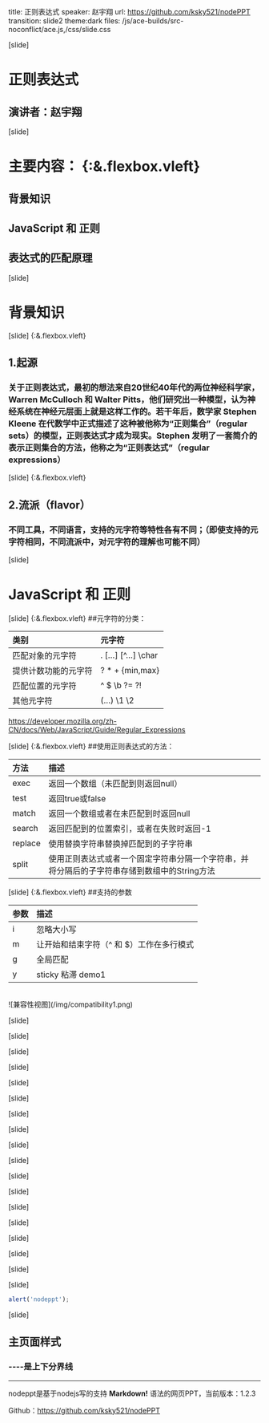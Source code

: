 title: 正则表达式
speaker: 赵宇翔
url: https://github.com/ksky521/nodePPT
transition: slide2
theme:dark
files: /js/ace-builds/src-noconflict/ace.js,/css/slide.css

[slide]
# 正则表达式
## 演讲者：赵宇翔

[slide]
# 主要内容： {:&.flexbox.vleft}
## 背景知识
## JavaScript 和 正则
## 表达式的匹配原理

[slide]
# 背景知识

[slide]
{:&.flexbox.vleft}
## 1.起源  
### 关于正则表达式，最初的想法来自20世纪40年代的两位神经科学家， Warren McCulloch 和 Walter Pitts，他们研究出一种模型，认为神经系统在神经元层面上就是这样工作的。若干年后，数学家 Stephen Kleene 在代数学中正式描述了这种被他称为“正则集合”（regular sets）的模型，正则表达式才成为现实。Stephen 发明了一套简介的表示正则集合的方法，他称之为“正则表达式”（regular expressions）

[slide]
{:&.flexbox.vleft}
## 2.流派（flavor）
### 不同工具，不同语言，支持的元字符等特性各有不同；（即使支持的元字符相同，不同流派中，对元字符的理解也可能不同）

[slide]
# JavaScript 和 正则

[slide]
{:&.flexbox.vleft}
##元字符的分类：

| 类别    | 元字符     |
| :------------- | :------------- |
| 匹配对象的元字符       | . […] [^…] \char        |
| 提供计数功能的元字符    | ? * + {min,max}         |
| 匹配位置的元字符       | ^ $ \b  ?=  ?!          |
| 其他元字符 |  (…) \1 \2 |

https://developer.mozilla.org/zh-CN/docs/Web/JavaScript/Guide/Regular_Expressions

[slide]
{:&.flexbox.vleft}
##使用正则表达式的方法：

| 方法 | 描述 |
| :------------- | :------------- |
| exec | 返回一个数组（未匹配到则返回null） |
| test | 返回true或false |
| match | 返回一个数组或者在未匹配到时返回null |
| search | 返回匹配到的位置索引，或者在失败时返回-1 |
| replace | 使用替换字符串替换掉匹配到的子字符串 |
| split | 使用正则表达式或者一个固定字符串分隔一个字符串，并将分隔后的子字符串存储到数组中的String方法 |

[slide]
{:&.flexbox.vleft}
##支持的参数

| 参数 | 描述 |
| :------------- | :------------- |
| i       | 忽略大小写       |
| m       | 让开始和结束字符（^ 和 $）工作在多行模式   |
| g       | 全局匹配      |
| y       | sticky 粘滞 demo1       |  
<br>
![兼容性视图](/img/compatibility1.png)

[slide]


[slide]

[slide]

[slide]

[slide]

[slide]

[slide]

[slide]

[slide]

[slide]

[slide]

[slide]

[slide]

[slide]

[slide]

[slide]

[slide]

[slide]







```javascript
alert('nodeppt');
```

[slide]

## 主页面样式
### ----是上下分界线
----

nodeppt是基于nodejs写的支持 **Markdown!** 语法的网页PPT，当前版本：1.2.3

Github：https://github.com/ksky521/nodePPT
